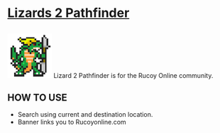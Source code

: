 # [Lizards 2 Pathfinder](https://azpald.github.io/rucoy/)
##
![alt text](https://raw.githubusercontent.com/Na-Hikari/Rucoy-Online-Lizards-2-Pathfinder/main/images/General_Krinok.gif)
Lizard 2 Pathfinder is for the Rucoy Online community.

>

## HOW TO USE
* Search using current and destination location.
* Banner links you to Rucoyonline.com

